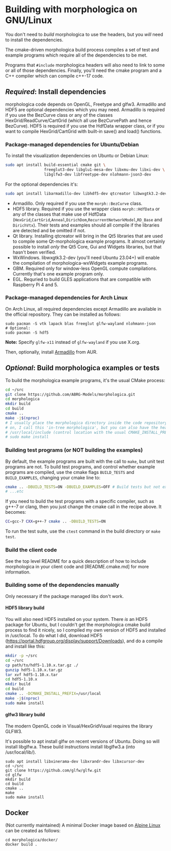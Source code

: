 # Building with morphologica on GNU/Linux

You don't need to *build* morphologica to use the headers, but
you *will* need to install the dependencies.

The cmake-driven morphologica build process compiles a set of test and
example programs which require all of the dependencies to be met.

Programs that ```#include``` morphologica headers will also need to link to
some or all of those dependencies. Finally, you'll need the cmake
program and a C++ compiler which can compile c++-17 code.

## *Required*: Install dependencies

morphologica code depends on OpenGL, Freetype and glfw3. Armadillo and HDF5 are optional dependencies which you may need. Armadillo is required if you use the BezCurve class or any of the classes HexGrid/ReadCurve/CartGrid (which all use BezCurvePath and hence BezCurve). HDF5 is required if you use the HdfData wrapper class, or if you want to compile HexGrid/CartGrid with built-in save() and load() functions.

### Package-managed dependencies for Ubuntu/Debian

To install the visualization dependencies on Ubuntu or Debian Linux:

```sh
sudo apt install build-essential cmake git \
                 freeglut3-dev libglu1-mesa-dev libxmu-dev libxi-dev \
                 libglfw3-dev libfreetype-dev nlohmann-json3-dev

```
For the optional dependencies it's:
```sh
sudo apt install libarmadillo-dev libhdf5-dev qtcreator libwxgtk3.2-dev libgbm-dev libegl-dev
```
* Armadillo. Only required if you use the ```morph::BezCurve``` class.
* HDF5 library. Required if you use the wrapper class ```morph::HdfData``` or any of the classes that make use of HdfData (```HexGrid```,```CartGrid```,```Anneal```,```DirichDom```,```RecurrentNetworkModel```,```RD_Base``` and ```DirichVtx```). Their tests and examples should all compile if the libraries are detected and be omitted if not.
* Qt library. Installing qtcreator will bring in the Qt5 libraries that are used to compile some Qt-morphologica example programs. It almost certainly possible to install *only* the Qt5 Core, Gui and Widgets libraries, but that hasn't been verified.
* WxWindows. libwxgtk3.2-dev (you'll need Ubuntu 23.04+) will enable the compilation of morphologica-wxWidgets example programs.
* GBM. Required only for window-less OpenGL compute compilations. Currently that's one example program only.
* EGL. Requried to build GLES applications that are compatible with Raspberry Pi 4 and 5.

### Package-managed dependencies for Arch Linux

On Arch Linux, all required dependencies except Armadillo are available in the official repository. They can be installed as follows:

```shell
sudo pacman -S vtk lapack blas freeglut glfw-wayland nlohmann-json
# Optional:
sudo pacman -S hdf5
```

**Note:** Specify `glfw-x11` instead of `glfw-wayland` if you use X.org.

Then, optionally, install [Armadillo](https://aur.archlinux.org/packages/armadillo/) from AUR.

## *Optional*: Build morphologica examples or tests

To build the morphologica example programs, it's the usual CMake process:

```sh
cd ~/src
git clone https://github.com/ABRG-Models/morphologica.git
cd morphologica
mkdir build
cd build
cmake ..
make -j$(nproc)
# I usually place the morphologica directory inside the code repository I'm working
# on, I call this 'in-tree morphologica', but you can also have the headers in
# /usr/local/include (control location with the usual CMAKE_INSTALL_PREFIX) if you install:
# sudo make install
```
### Building test programs (or NOT building the examples)

By default, the example programs are built with the call to `make`, but unit test programs are not. To build test programs, and control whether example programs are compiled, use the cmake flags `BUILD_TESTS` and `BUILD_EXAMPLES`, changing your cmake line to:
```sh
cmake .. -DBUILD_TESTS=ON -DBUILD_EXAMPLES=OFF # Build tests but not examples
# ...etc
```

If you need to build the test programs with a specific compiler, such
as g++-7 or clang, then you just change the cmake call in the recipe
above. It becomes:

```sh
CC=gcc-7 CXX=g++-7 cmake .. -DBUILD_TESTS=ON
```
To run the test suite, use the `ctest` command in the build directory or `make test`.

### Build the client code

See the top level README for a quick description of how to include morphologica in your client code and [README.cmake.md] for more information.

### Building some of the dependencies manually

Only necessary if the package managed libs don't work.

#### HDF5 library build

You will also need HDF5 installed on your system. There _is_ an HDF5 package for Ubuntu, but I couldn't get the morphologica cmake build process to find it nicely, so I compiled my own version of HDF5 and installed in /usr/local. To do what I did, download HDF5 (https://portal.hdfgroup.org/display/support/Downloads), and do a compile and install like this:

```sh
mkdir -p ~/src
cd ~/src
cp path/to/hdf5-1.10.x.tar.gz ./
gunzip hdf5-1.10.x.tar.gz
tar xvf hdf5-1.10.x.tar
cd hdf5-1.10.x
mkdir build
cd build
cmake .. -DCMAKE_INSTALL_PREFIX=/usr/local
make -j$(nproc)
sudo make install
```

#### glfw3 library build

The modern OpenGL code in Visual/HexGridVisual requires the library GLFW3.

It's possible to apt install glfw on recent versions of Ubuntu. Doing so
will install libglfw.a. These build instructions install libglfw3.a (into
/usr/local/lib/).

```
sudo apt install libxinerama-dev libxrandr-dev libxcursor-dev
cd ~/src
git clone https://github.com/glfw/glfw.git
cd glfw
mkdir build
cd build
cmake ..
make
sudo make install
```

## Docker

(Not currently maintained) A minimal Docker image based on [Alpine Linux](https://alpinelinux.org/) can be created as follows:

```
cd morphologica/docker/
docker build .
```

